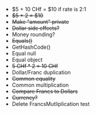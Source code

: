 * $5 + 10 CHf = $10 if rate is 2:1
* ~~$5 * 2 = $10~~
* ~~Make "amount" private~~
* ~~Dollar side effects?~~
* Money rounding?
* ~~Equals()~~
* GetHashCode()
* Equal null
* Equal object
* ~~5 CHf * 2 = 10 CHf~~
* Dollar/Franc duplication
* ~~Common equality~~
* Common multiplication
* ~~Compare Francs to Dollars~~
* ~~Currency?~~
* Delete FrancsMutliplication test
